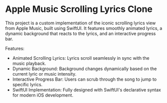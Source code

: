 # Apple Music Scrolling Lyrics Clone
This project is a custom implementation of the iconic scrolling lyrics view from Apple Music, built using SwiftUI. It features smoothly animated lyrics, a dynamic background that reacts to the lyrics, and an interactive progress bar.

Features:
- Animated Scrolling Lyrics: Lyrics scroll seamlessly in sync with the music playback.
- Dynamic Background: Background changes dynamically based on the current lyric or music intensity.
- Interactive Progress Bar: Users can scrub through the song to jump to specific lyrics.
- SwiftUI Implementation: Fully designed with SwiftUI's declarative syntax for modern iOS development.
